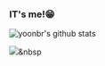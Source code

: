 ### IT's me!😁

![yoonbr's github stats](https://github-readme-stats.vercel.app/api?username=yoonbr&show_icons=true&theme=buefy)

<img src="https://img.shields.io/badge/Java-#007396?style=flat-square&logo=Java&logoColor=white"/></a>&nbsp 
